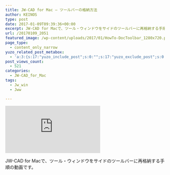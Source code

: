```yaml
---
title: JW-CAD for Mac – ツールバーの格納方法
author: KEINOS
type: post
date: 2017-01-09T09:39:36+00:00
excerpt: JW-CAD for Macで、ツール・ウィンドウをサイドのツールバーに再格納する手順の動画です。
url: /20170109_2051
featured_image: /wp-content/uploads/2017/01/HowTo-DocToolbar_1280x720.png
page_type:
  - content_only_narrow
yuzo_related_post_metabox:
  - 'a:3:{s:17:"yuzo_include_post";s:0:"";s:17:"yuzo_exclude_post";s:0:"";s:21:"yuzo_disabled_related";N;}'
post_views_count:
  - 521
categories:
  - JW-CAD_for_Mac
tags:
  - Jw_win
  - Jww

---
```

<div id="ytWrapper">
  <iframe id="ytContent" src="https://www.youtube-nocookie.com/embed/JiqgQJkgVJs" frameborder="0" allowfullscreen></iframe>
</div>

JW-CAD for Macで、ツール・ウィンドウをサイドのツールバーに再格納する手順の動画です。